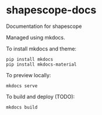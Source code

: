 # shapescope-docs
Documentation for shapescope


Managed using mkdocs.

To install mkdocs and theme:
```
pip install mkdocs
pip install mkdocs-material
```

To preview locally:
```
mkdocs serve
```

To build and deploy (TODO):
```
mkdocs build 
```

